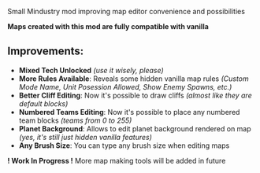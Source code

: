 Small Mindustry mod improving map editor convenience and possibilities

**Maps created with this mod are fully compatible with vanilla**

## Improvements:

* **Mixed Tech Unlocked** *(use it wisely, please)*
* **More Rules Available**: Reveals some hidden vanilla map rules *(Custom Mode Name, Unit Posession Allowed, Show Enemy Spawns, etc.)*
* **Better Cliff Editing**: Now it's possible to draw cliffs *(almost like they are default blocks)*
* **Numbered Teams Editing**: Now it's possible to place any numbered team blocks *(teams from 0 to 255)*
* **Planet Background**: Allows to edit planet background rendered on map *(yes, it's still just hidden vanilla features)*
* **Any Brush Size**: You can type any brush size when editing maps

**! Work In Progress !**
More map making tools will be added in future